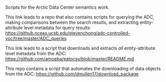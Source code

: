 Scripts for the Arctic Data Center semantics work.

This link leads to a repo that also contains scripts for querying the ADC, making comparisons between the search results, and extracting entity-attribute level metadata for query results: 
https://github.nceas.ucsb.edu/stevenchong/adc-controlled-voc/tree/master/ADC_queries 


This link leads to a script that downloads and extracts *all* entity-attribute level metadata from the ADC:
https://github.com/amoeba/eatocsv/blob/master/README.md


This repo contains a script that automates the downloading of data objects from the ADC:
https://github.com/dmullen17/download_package